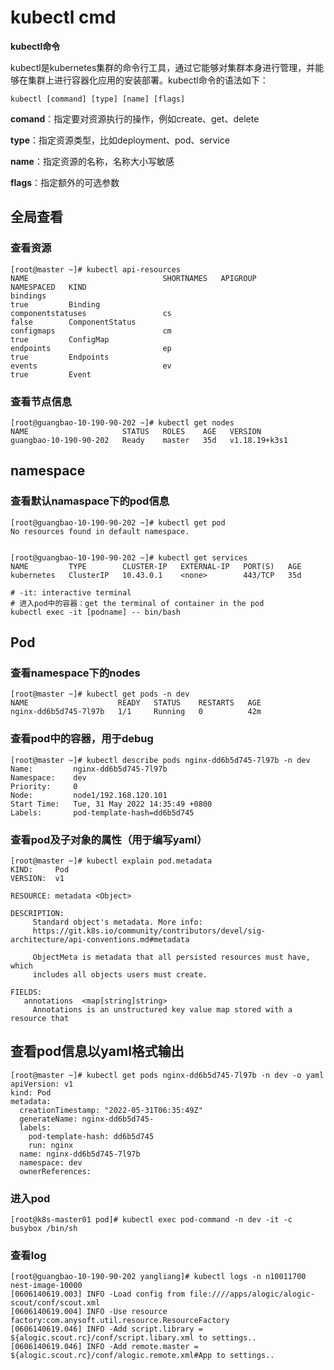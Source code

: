 # kubectl cmd

**kubectl命令**

kubectl是kubernetes集群的命令行工具，通过它能够对集群本身进行管理，并能够在集群上进行容器化应用的安装部署。kubectl命令的语法如下：

```shell
kubectl [command] [type] [name] [flags]
```

**comand**：指定要对资源执行的操作，例如create、get、delete

**type**：指定资源类型，比如deployment、pod、service

**name**：指定资源的名称，名称大小写敏感

**flags**：指定额外的可选参数



## 全局查看

### 查看资源

~~~ shell
[root@master ~]# kubectl api-resources
NAME                              SHORTNAMES   APIGROUP                       NAMESPACED   KIND
bindings                                                                      true         Binding
componentstatuses                 cs                                          false        ComponentStatus
configmaps                        cm                                          true         ConfigMap
endpoints                         ep                                          true         Endpoints
events                            ev                                          true         Event
~~~



### 查看节点信息

```shell
[root@guangbao-10-190-90-202 ~]# kubectl get nodes
NAME                     STATUS   ROLES    AGE   VERSION
guangbao-10-190-90-202   Ready    master   35d   v1.18.19+k3s1
```



## namespace

### 查看默认namaspace下的pod信息 

```shell
[root@guangbao-10-190-90-202 ~]# kubectl get pod
No resources found in default namespace.


[root@guangbao-10-190-90-202 ~]# kubectl get services
NAME         TYPE        CLUSTER-IP   EXTERNAL-IP   PORT(S)   AGE
kubernetes   ClusterIP   10.43.0.1    <none>        443/TCP   35d
```







```shell
# -it: interactive terminal
# 进入pod中的容器：get the terminal of container in the pod
kubectl exec -it [podname] -- bin/bash  
```



## Pod

### 查看namespace下的nodes

~~~shell
[root@master ~]# kubectl get pods -n dev
NAME                    READY   STATUS    RESTARTS   AGE
nginx-dd6b5d745-7l97b   1/1     Running   0          42m

~~~

### 查看pod中的容器，用于debug

```shell
[root@master ~]# kubectl describe pods nginx-dd6b5d745-7l97b -n dev
Name:         nginx-dd6b5d745-7l97b
Namespace:    dev
Priority:     0
Node:         node1/192.168.120.101
Start Time:   Tue, 31 May 2022 14:35:49 +0800
Labels:       pod-template-hash=dd6b5d745

```



### 查看pod及子对象的属性（用于编写yaml）

```shell
[root@master ~]# kubectl explain pod.metadata
KIND:     Pod
VERSION:  v1

RESOURCE: metadata <Object>

DESCRIPTION:
     Standard object's metadata. More info:
     https://git.k8s.io/community/contributors/devel/sig-architecture/api-conventions.md#metadata

     ObjectMeta is metadata that all persisted resources must have, which
     includes all objects users must create.

FIELDS:
   annotations  <map[string]string>
     Annotations is an unstructured key value map stored with a resource that

```

## 查看pod信息以yaml格式输出

```shell
[root@master ~]# kubectl get pods nginx-dd6b5d745-7l97b -n dev -o yaml
apiVersion: v1
kind: Pod
metadata:
  creationTimestamp: "2022-05-31T06:35:49Z"
  generateName: nginx-dd6b5d745-
  labels:
    pod-template-hash: dd6b5d745
    run: nginx
  name: nginx-dd6b5d745-7l97b
  namespace: dev
  ownerReferences:

```

### 进入pod

```shell
[root@k8s-master01 pod]# kubectl exec pod-command -n dev -it -c busybox /bin/sh
```

### 查看log
```shell
[root@guangbao-10-190-90-202 yangliang]# kubectl logs -n n10011700 nest-image-10000
[0606140619.003] INFO -Load config from file:////apps/alogic/alogic-scout/conf/scout.xml
[0606140619.004] INFO -Use resource factory:com.anysoft.util.resource.ResourceFactory
[0606140619.046] INFO -Add script.library = ${alogic.scout.rc}/conf/script.libary.xml to settings..
[0606140619.046] INFO -Add remote.master = ${alogic.scout.rc}/conf/alogic.remote.xml#App to settings..
```

